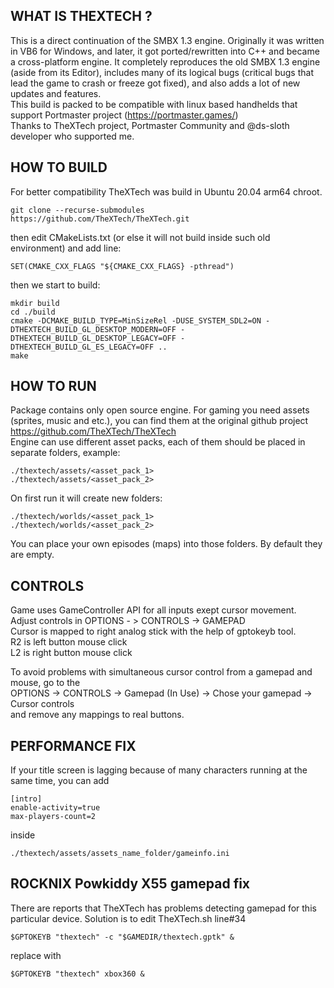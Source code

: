 ## WHAT IS THEXTECH ?

This is a direct continuation of the SMBX 1.3 engine. Originally it was written in VB6 for Windows, and later, it got ported/rewritten into C++ and became a cross-platform engine. 
It completely reproduces the old SMBX 1.3 engine (aside from its Editor), includes many of its logical bugs (critical bugs that lead the game to crash or freeze got fixed), and also adds a lot of new updates and features.  
This build is packed to be compatible with linux based handhelds that support Portmaster project (https://portmaster.games/)  
Thanks to TheXTech project, Portmaster Community and @ds-sloth developer who supported me.

## HOW TO BUILD

For better compatibility TheXTech was build in Ubuntu 20.04 arm64 chroot.

```
git clone --recurse-submodules https://github.com/TheXTech/TheXTech.git
```

then edit CMakeLists.txt (or else it will not build inside such old environment) and add line:
```
SET(CMAKE_CXX_FLAGS "${CMAKE_CXX_FLAGS} -pthread")
```
then we start to build:
```
mkdir build
cd ./build
cmake -DCMAKE_BUILD_TYPE=MinSizeRel -DUSE_SYSTEM_SDL2=ON -DTHEXTECH_BUILD_GL_DESKTOP_MODERN=OFF -DTHEXTECH_BUILD_GL_DESKTOP_LEGACY=OFF -DTHEXTECH_BUILD_GL_ES_LEGACY=OFF ..
make
```


## HOW TO RUN

Package contains only open source engine. For gaming you need assets (sprites, music and etc.), you can find them at the original github project https://github.com/TheXTech/TheXTech  
Engine can use different asset packs, each of them should be placed in separate folders, example:
```
./thextech/assets/<asset_pack_1>
./thextech/assets/<asset_pack_2>
```
On first run it will create new folders:
```
./thextech/worlds/<asset_pack_1>  
./thextech/worlds/<asset_pack_2>  
```
You can place your own episodes (maps) into those folders. By default they are empty.


## CONTROLS

Game uses GameController API for all inputs exept cursor movement.  
Adjust controls in OPTIONS - > CONTROLS -> GAMEPAD  
Cursor is mapped to right analog stick with the help of gptokeyb tool.  
R2 is left button mouse click  
L2 is right button mouse click  

To avoid problems with simultaneous cursor control from a gamepad and mouse, go to the  
OPTIONS -> CONTROLS -> Gamepad (In Use) -> Chose your gamepad -> Cursor controls  
and remove any mappings to real buttons.


## PERFORMANCE FIX

If your title screen is lagging because of many characters running at the same time, you can add
```
[intro]
enable-activity=true
max-players-count=2
```
inside 
```
./thextech/assets/assets_name_folder/gameinfo.ini
```


## ROCKNIX Powkiddy X55 gamepad fix

There are reports that TheXTech has problems detecting gamepad for this particular device. Solution is to edit TheXTech.sh line#34
```
$GPTOKEYB "thextech" -c "$GAMEDIR/thextech.gptk" &
```
replace with 
```
$GPTOKEYB "thextech" xbox360 &
```

